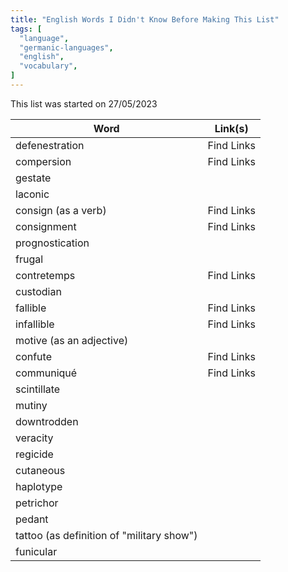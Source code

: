 ```yaml
---
title: "English Words I Didn't Know Before Making This List"
tags: [
  "language",
  "germanic-languages",
  "english",
  "vocabulary",
]
---
```


This list was started on 27/05/2023

| Word | Link(s) |
|-|-|
| defenestration | Find Links |
| compersion | Find Links |
| gestate |  |
| laconic |  |
| consign (as a verb) | Find Links |
| consignment | Find Links |
| prognostication |  |
| frugal |  |
| contretemps | Find Links |
| custodian |  |
| fallible | Find Links |
| infallible | Find Links |
| motive (as an adjective) |  |
| confute | Find Links |
| communiqué | Find Links |
| scintillate |  |
| mutiny |  |
| downtrodden |  |
| veracity |  |
| regicide |  |
| cutaneous |  |
| haplotype |  |
| petrichor |  |
| pedant |  |
| tattoo (as definition of "military show") |  |
| funicular |  |
